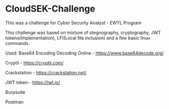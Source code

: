 # CloudSEK-Challenge
This was a challenge for Cyber Security Analyst - EWYL Program

This challenge was based on mixture of stegnography, cryptography, JWT tokens(Implementation), LFI(Local file inclusion) and a few basic linux commands.

Used:
Base64 Encoding Decoding Online - https://www.base64decode.org/

Cryptii - https://cryptii.com/

Crackstation - https://crackstation.net/

JWT token - https://jwt.io/

Burpsuite

Postman
